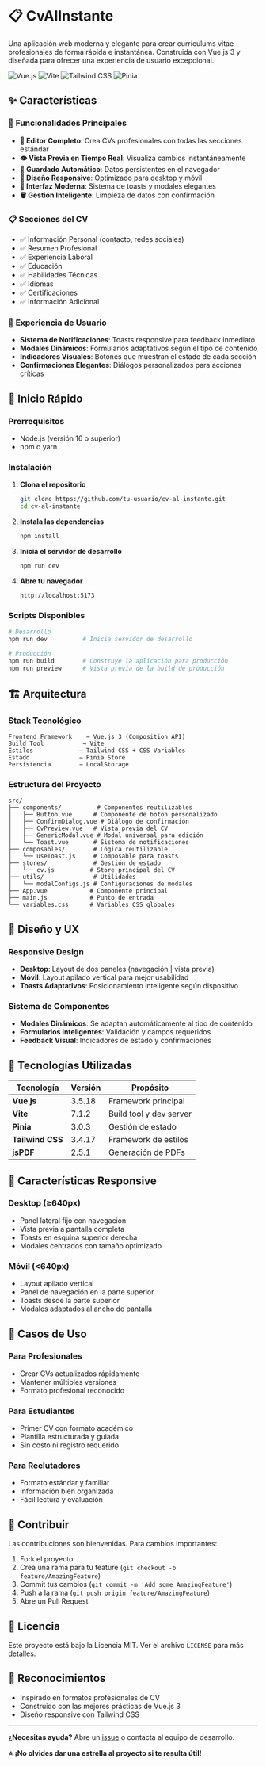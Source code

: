 # 📋 CvAlInstante

Una aplicación web moderna y elegante para crear currículums vitae profesionales de forma rápida e instantánea. Construida con Vue.js 3 y diseñada para ofrecer una experiencia de usuario excepcional.

![Vue.js](https://img.shields.io/badge/Vue.js-3.5.18-4FC08D?style=flat-square&logo=vue.js&logoColor=white)
![Vite](https://img.shields.io/badge/Vite-7.1.2-646CFF?style=flat-square&logo=vite&logoColor=white)
![Tailwind CSS](https://img.shields.io/badge/Tailwind_CSS-3.4.17-38B2AC?style=flat-square&logo=tailwind-css&logoColor=white)
![Pinia](https://img.shields.io/badge/Pinia-3.0.3-FFD859?style=flat-square&logo=pinia&logoColor=black)

## ✨ Características

### 🎯 **Funcionalidades Principales**
- **📝 Editor Completo**: Crea CVs profesionales con todas las secciones estándar
- **👁️ Vista Previa en Tiempo Real**: Visualiza cambios instantáneamente
- **💾 Guardado Automático**: Datos persistentes en el navegador
- **📱 Diseño Responsive**: Optimizado para desktop y móvil
- **🎨 Interfaz Moderna**: Sistema de toasts y modales elegantes
- **🗑️ Gestión Inteligente**: Limpieza de datos con confirmación

### 📋 **Secciones del CV**
- ✅ Información Personal (contacto, redes sociales)
- ✅ Resumen Profesional
- ✅ Experiencia Laboral
- ✅ Educación
- ✅ Habilidades Técnicas
- ✅ Idiomas
- ✅ Certificaciones
- ✅ Información Adicional

### 🎨 **Experiencia de Usuario**
- **Sistema de Notificaciones**: Toasts responsive para feedback inmediato
- **Modales Dinámicos**: Formularios adaptativos según el tipo de contenido
- **Indicadores Visuales**: Botones que muestran el estado de cada sección
- **Confirmaciones Elegantes**: Diálogos personalizados para acciones críticas

## 🚀 Inicio Rápido

### Prerrequisitos
- Node.js (versión 16 o superior)
- npm o yarn

### Instalación

1. **Clona el repositorio**
   ```bash
   git clone https://github.com/tu-usuario/cv-al-instante.git
   cd cv-al-instante
   ```

2. **Instala las dependencias**
   ```bash
   npm install
   ```

3. **Inicia el servidor de desarrollo**
   ```bash
   npm run dev
   ```

4. **Abre tu navegador**
   ```
   http://localhost:5173
   ```

### Scripts Disponibles

```bash
# Desarrollo
npm run dev          # Inicia servidor de desarrollo

# Producción
npm run build        # Construye la aplicación para producción
npm run preview      # Vista previa de la build de producción
```

## 🏗️ Arquitectura

### Stack Tecnológico
```
Frontend Framework    → Vue.js 3 (Composition API)
Build Tool           → Vite
Estilos             → Tailwind CSS + CSS Variables
Estado              → Pinia Store
Persistencia        → LocalStorage
```

### Estructura del Proyecto
```
src/
├── components/          # Componentes reutilizables
│   ├── Button.vue      # Componente de botón personalizado
│   ├── ConfirmDialog.vue # Diálogo de confirmación
│   ├── CvPreview.vue   # Vista previa del CV
│   ├── GenericModal.vue # Modal universal para edición
│   └── Toast.vue       # Sistema de notificaciones
├── composables/        # Lógica reutilizable
│   └── useToast.js     # Composable para toasts
├── stores/             # Gestión de estado
│   └── cv.js          # Store principal del CV
├── utils/              # Utilidades
│   └── modalConfigs.js # Configuraciones de modales
├── App.vue            # Componente principal
├── main.js            # Punto de entrada
└── variables.css      # Variables CSS globales
```

## 🎨 Diseño y UX

### Responsive Design
- **Desktop**: Layout de dos paneles (navegación | vista previa)
- **Móvil**: Layout apilado vertical para mejor usabilidad
- **Toasts Adaptativos**: Posicionamiento inteligente según dispositivo

### Sistema de Componentes
- **Modales Dinámicos**: Se adaptan automáticamente al tipo de contenido
- **Formularios Inteligentes**: Validación y campos requeridos
- **Feedback Visual**: Indicadores de estado y confirmaciones

## 🔧 Tecnologías Utilizadas

| Tecnología | Versión | Propósito |
|------------|---------|-----------|
| **Vue.js** | 3.5.18 | Framework principal |
| **Vite** | 7.1.2 | Build tool y dev server |
| **Pinia** | 3.0.3 | Gestión de estado |
| **Tailwind CSS** | 3.4.17 | Framework de estilos |
| **jsPDF** | 2.5.1 | Generación de PDFs |

## 📱 Características Responsive

### Desktop (≥640px)
- Panel lateral fijo con navegación
- Vista previa a pantalla completa
- Toasts en esquina superior derecha
- Modales centrados con tamaño optimizado

### Móvil (<640px)
- Layout apilado vertical
- Panel de navegación en la parte superior
- Toasts desde la parte superior
- Modales adaptados al ancho de pantalla

## 🎯 Casos de Uso

### Para Profesionales
- Crear CVs actualizados rápidamente
- Mantener múltiples versiones
- Formato profesional reconocido

### Para Estudiantes
- Primer CV con formato académico
- Plantilla estructurada y guiada
- Sin costo ni registro requerido

### Para Reclutadores
- Formato estándar y familiar
- Información bien organizada
- Fácil lectura y evaluación

## 🤝 Contribuir

Las contribuciones son bienvenidas. Para cambios importantes:

1. Fork el proyecto
2. Crea una rama para tu feature (`git checkout -b feature/AmazingFeature`)
3. Commit tus cambios (`git commit -m 'Add some AmazingFeature'`)
4. Push a la rama (`git push origin feature/AmazingFeature`)
5. Abre un Pull Request

## 📄 Licencia

Este proyecto está bajo la Licencia MIT. Ver el archivo `LICENSE` para más detalles.

## 🙏 Reconocimientos

- Inspirado en formatos profesionales de CV
- Construido con las mejores prácticas de Vue.js 3
- Diseño responsive con Tailwind CSS

---

**¿Necesitas ayuda?** Abre un [issue](https://github.com/tu-usuario/cv-al-instante/issues) o contacta al equipo de desarrollo.

**⭐ ¡No olvides dar una estrella al proyecto si te resulta útil!**
